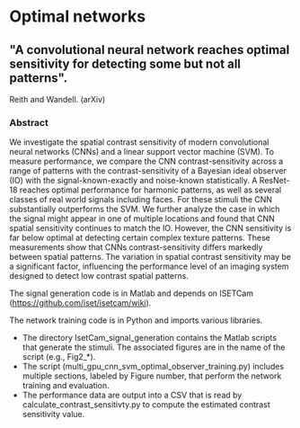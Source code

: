 # Optimal networks

## "A convolutional neural network reaches optimal sensitivity for detecting some but not all patterns".  
Reith and Wandell. (arXiv)

### Abstract
We investigate the spatial contrast sensitivity of modern convolutional neural networks (CNNs) and a linear support vector machine (SVM). To measure performance, we compare the CNN contrast-sensitivity across a range of patterns with the contrast-sensitivity of a Bayesian ideal observer (IO) with the signal-known-exactly and noise-known statistically. A ResNet-18 reaches optimal performance for harmonic patterns, as well as several classes of real world signals including faces. For these stimuli the CNN substantially outperforms the SVM. We further analyze the case in which the signal might appear in one of multiple locations and found that CNN spatial sensitivity continues to match the IO. However, the CNN sensitivity is far below optimal at detecting certain complex texture patterns. These measurements show that CNNs contrast-sensitivity differs markedly between spatial patterns. The variation in spatial contrast sensitivity may be a significant factor, influencing the performance level of an imaging system designed to detect low contrast spatial patterns.

The signal generation code is in Matlab and depends on ISETCam (https://github.com/iset/isetcam/wiki).  

The network training code is in Python and imports various libraries.

* The directory IsetCam_signal_generation contains the Matlab scripts that generate the stimuli.  The associated figures are in the name of the script (e.g., Fig2_*).
* The script (multi_gpu_cnn_svm_optimal_observer_training.py) includes multiple sections, labeled by Figure number, that perform the network training and evaluation.
* The performance data are output into a CSV that is read by calculate_contrast_sensitivty.py to compute the estimated contrast sensitivity value.








